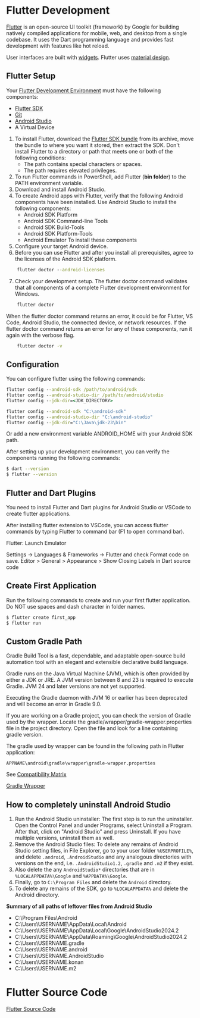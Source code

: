 # Flutter Development

[Flutter](https://github.com/flutter/flutter) is an open-source UI toolkit (framework) by Google for building natively compiled applications for mobile, web, and desktop from a single codebase. It uses the Dart programming language and provides fast development with features like hot reload.

User interfaces are built with [widgets](https://docs.flutter.dev/ui/widgets). Flutter uses [material design](https://m3.material.io/).

## Flutter Setup

Your [Flutter Development Environment](https://docs.flutter.dev/get-started/install/windows/mobile) must have the following components:

* [Flutter SDK](https://docs.flutter.dev/get-started/install)
* [Git](https://git-scm.com/)
* [Android Studio](https://developer.android.com/studio)
* A Virtual Device

1. To install Flutter, download the [Flutter SDK bundle](https://docs.flutter.dev/release/archive) from its archive, move the bundle to where you want it stored, then extract the SDK. Don't install Flutter to a directory or path that meets one or both of the following conditions:
    * The path contains special characters or spaces.
    * The path requires elevated privileges.
2. To run Flutter commands in PowerShell, add Flutter (**bin folder**) to the PATH environment variable.
3. Download and install Android Studio.
4. To create Android apps with Flutter, verify that the following Android components have been installed. Use Android Studio to install the following components:
    * Android SDK Platform
    * Android SDK Command-line Tools
    * Android SDK Build-Tools
    * Android SDK Platform-Tools
    * Android Emulator
    To install these components
5. Configure your target Android device.
6. Before you can use Flutter and after you install all prerequisites, agree to the licenses of the Android SDK platform.
```bat
    flutter doctor --android-licenses
```
7. Check your development setup. The flutter doctor command validates that all components of a complete Flutter development environment for Windows.
```bat   
    flutter doctor
```    
When the flutter doctor command returns an error, it could be for Flutter, VS Code, Android Studio, the connected device, or network resources. If the flutter doctor command returns an error for any of these components, run it again with the verbose flag.

```bat    
    flutter doctor -v
```

## Configuration

You can configure flutter using the following commands:

```bat
flutter config --android-sdk /path/to/android/sdk
flutter config --android-studio-dir /path/to/android/studio
flutter config --jdk-dir=<JDK_DIRECTORY>

flutter config --android-sdk "C:\android-sdk"
flutter config --android-studio-dir "C:\android-studio"
flutter config --jdk-dir="C:\Java\jdk-23\bin"
```

Or add a new environment variable ANDROID_HOME with your Android SDK path.

After setting up your development environment, you can verify the components running the following commands:

```bash
$ dart --version
$ flutter --version
```

## Flutter and Dart Plugins

You need to install Flutter and Dart plugins for Android Studio or VSCode to create flutter applications. 

After installing flutter extension to VSCode, you can access flutter commands by typing Flutter to command bar (F1 to open command bar).

Flutter: Launch Emulator

Settings -> Languages & Frameworks -> Flutter and check Format code on save.
Editor > General > Appearance > Show Closing Labels in Dart source code

## Create First Application

Run the following commands to create and run your first flutter application. Do NOT use spaces and dash character in folder names.

```bash
$ flutter create first_app
$ flutter run
```

## Custom Gradle Path

Gradle Build Tool is a fast, dependable, and adaptable open-source build automation tool with an elegant and extensible declarative build language.

Gradle runs on the Java Virtual Machine (JVM), which is often provided by either a JDK or JRE. A JVM version between 8 and 23 is required to execute Gradle. JVM 24 and later versions are not yet supported.

Executing the Gradle daemon with JVM 16 or earlier has been deprecated and will become an error in Gradle 9.0.

If you are working on a Gradle project, you can check the version of Gradle used by the wrapper. Locate the gradle/wrapper/gradle-wrapper.properties file in the project directory. Open the file and look for a line containing gradle version.

The gradle used by wrapper can be found in the following path in Flutter application:

```text
APPNAME\android\gradle\wrapper\gradle-wrapper.properties
```
See
[Compatibility Matrix](https://docs.gradle.org/current/userguide/compatibility.html#java)

[Gradle Wrapper](https://docs.gradle.org/current/userguide/gradle_wrapper.html#sec:upgrading_wrapper)

## How to completely uninstall Android Studio

1. Run the Android Studio uninstaller: The first step is to run the uninstaller. Open the Control Panel and under Programs, select Uninstall a Program. After that, click on "Android Studio" and press Uninstall. If you have multiple versions, uninstall them as well.
2. Remove the Android Studio files: To delete any remains of Android Studio setting files, in File Explorer, go to your user folder `%USERPROFILE%`, and delete `.android`, `.AndroidStudio` and any analogous directories with versions on the end, i.e. `.AndroidStudio1.2`, `.gradle` and `.m2` if they exist.
3. Also delete the any `AndroidStudio*` directories that are in `%LOCALAPPDATA%\Google` and `%APPDATA%\Google`.
4. Finally, go to `C:\Program Files` and delete the `Android` directory.
5. To delete any remains of the SDK, go to `%LOCALAPPDATA%` and delete the Android directory.

**Summary of all paths of leftover files from Android Studio**

* C:\Program Files\Android
* C:\Users\USERNAME\AppData\Local\Android
* C:\Users\USERNAME\AppData\Local\Google\AndroidStudio2024.2
* C:\Users\USERNAME\AppData\Roaming\Google\AndroidStudio2024.2
* C:\Users\USERNAME\.gradle
* C:\Users\USERNAME\.android
* C:\Users\USERNAME\.AndroidStudio
* C:\Users\USERNAME\.konan
* C:\Users\USERNAME\.m2

# Flutter Source Code

[Flutter Source Code](https://github.com/flutter/flutter/tree/master/packages/flutter/lib/src)